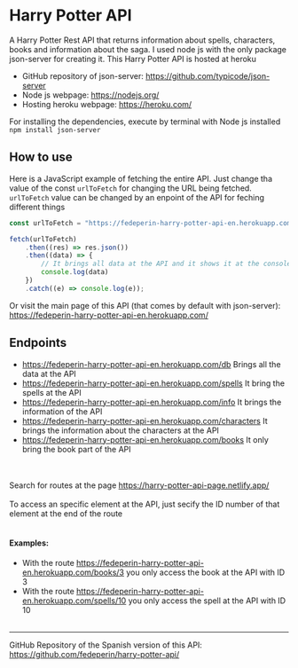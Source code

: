 # Harry Potter API
A Harry Potter Rest API that returns information about spells, characters, books and information about the saga. I used node js with the only package json-server for creating it. This Harry Potter API is hosted at heroku <br>

* GitHub repository of json-server: https://github.com/typicode/json-server <br>
* Node js webpage: https://nodejs.org/ <br>
* Hosting heroku webpage: https://heroku.com/ <br>

For installing the dependencies, execute by terminal with Node js installed  ``npm install json-server``

## How to use
Here is a JavaScript example of fetching the entire API. Just change tha value of the const ``urlToFetch`` for changing the URL being fetched. ``urlToFetch`` value can be changed by an enpoint of the API for feching different things <br>
```javascript
const urlToFetch = "https://fedeperin-harry-potter-api-en.herokuapp.com/db"

fetch(urlToFetch)
	.then((res) => res.json())
	.then((data) => {
		// It brings all data at the API and it shows it at the console
		console.log(data)
	})
	.catch((e) => console.log(e));
```
Or visit the main page of this API (that comes by default with json-server): https://fedeperin-harry-potter-api-en.herokuapp.com/

## Endpoints
* https://fedeperin-harry-potter-api-en.herokuapp.com/db Brings all the data at the API
* https://fedeperin-harry-potter-api-en.herokuapp.com/spells It bring the spells at the API
* https://fedeperin-harry-potter-api-en.herokuapp.com/info It brings the information of the API
* https://fedeperin-harry-potter-api-en.herokuapp.com/characters It brings the information about the characters at the API
* https://fedeperin-harry-potter-api-en.herokuapp.com/books It only bring the book part of the API <br>

<br><br>
Search for routes at the page https://harry-potter-api-page.netlify.app/ <br>
<br>
To access an specific element at the API, just secify the ID number of that element at the end of the route <br><br>


#### Examples: 
* With the route https://fedeperin-harry-potter-api-en.herokuapp.com/books/3 you only access the book at the API with ID 3<br>
* With the route https://fedeperin-harry-potter-api-en.herokuapp.com/spells/10 you only access the spell at the API with ID 10 <br><br>
---
GitHub Repository of the Spanish version of this API: https://github.com/fedeperin/harry-potter-api/
